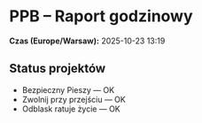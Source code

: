 # PPB – Raport godzinowy
**Czas (Europe/Warsaw):** 2025-10-23 13:19

## Status projektów
- Bezpieczny Pieszy — OK
- Zwolnij przy przejściu — OK
- Odblask ratuje życie — OK

